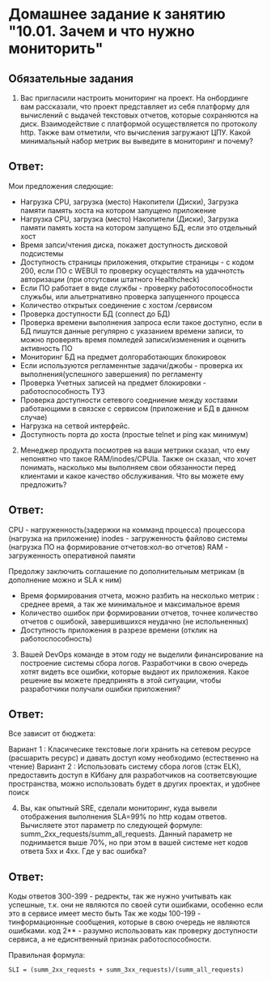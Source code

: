 # Домашнее задание к занятию "10.01. Зачем и что нужно мониторить"

## Обязательные задания

1. Вас пригласили настроить мониторинг на проект. На онбординге вам рассказали, что проект представляет из себя 
платформу для вычислений с выдачей текстовых отчетов, которые сохраняются на диск. Взаимодействие с платформой 
осуществляется по протоколу http. Также вам отметили, что вычисления загружают ЦПУ. Какой минимальный набор метрик вы
выведите в мониторинг и почему?

## Ответ:

Мои предложения следющие:

* Нагрузка СPU, загрузка (место) Накопители (Диски), Загрузка памяти память хоста на котором запущено приложение
* Нагрузка СPU, загрузка (место) Накопители (Диски), Загрузка памяти память хоста на котором запущено БД, если это отдельный хост
* Время запси/чтения диска, покажет доступность дисковой подсистемы
* Доступность страницы приложения, открытие страницы  - с кодом 200, если ПО с WEBUI то проверку осуществлять на удачнотсть авторизации (при отсутсвии штатного Healthcheck)
* Если ПО работает в виде службы - проверку работосопособности служьбы, или альетрнативно проверка запущенного процесса
* Количество открытых соединение с хостом /сервисом
* Проверка доступности БД (connect до БД)
* Проверка времени выполнения запроса если такое доступно, если в БД пишутся данные регулярно с указанием времени записи, то можно проверять время помледей записи/изменения и оценить активность ПО
* Мониторинг БД на предмет долгоработающих блокировок
* Если используются регламеннтые задачи/джобы - проверка их выполнения(успешного завершения) по регламенту
* Проверка Учетных записей на предмет блокировки - работоспособность ТУЗ
* Проверка доступности сетевого соедниение между хоставми работающими в связске с сервисом (приложение и БД в данном случае)
* Нагрузка на сетвой интерфейс.
* Доступность порта до хоста (простые telnet и ping как минимум)

2. Менеджер продукта посмотрев на ваши метрики сказал, что ему непонятно что такое RAM/inodes/CPUla. Также он сказал, 
что хочет понимать, насколько мы выполняем свои обязанности перед клиентами и какое качество обслуживания. Что вы 
можете ему предложить?

## Ответ:

CPU - нагруженность(задержки на комманд процесса) процессора (нагрузка на приложение)
inodes - загруженность файлово системы (нагрузка ПО на формирование отчетов:кол-во отчетов)
RAM -  загруженность оперативной памяти

Предолжу заключить соглашение по дополнительным метрикам (в дополнение можно и SLA к ним)

* Время формирования отчета, можно разбить на несколько метрик : среднее время, а так же минимальное и максимальное время
* Количество ошибок при формировании отчетов, точнее количество отчетов с ошибокй, завершившихся неудачно (не испольненных)
* Доступность приложения в разрезе времени (отклик на работоспособность)

3. Вашей DevOps команде в этом году не выделили финансирование на построение системы сбора логов. Разработчики в свою 
очередь хотят видеть все ошибки, которые выдают их приложения. Какое решение вы можете предпринять в этой ситуации, 
чтобы разработчики получали ошибки приложения?

## Ответ:

Все зависит от бюджета:

Вариант 1 : Класичесике текстовые логи хранить на сетевом ресурсе (расшарить ресурс) и давать доступ кому необходимо (естественно на чтение)
Вариант 2 : Использовать систему сбора логов (стэк ELK), предоставить доступ в КИбану для разработчиков на соответсвующие пространства, 
            можно использовать будет в других проектах, и удобнее поиск

4. Вы, как опытный SRE, сделали мониторинг, куда вывели отображения выполнения SLA=99% по http кодам ответов. 
Вычисляете этот параметр по следующей формуле: summ_2xx_requests/summ_all_requests. Данный параметр не поднимается выше 
70%, но при этом в вашей системе нет кодов ответа 5xx и 4xx. Где у вас ошибка?

## Ответ:

Коды ответов 300-399 - редректы, так же нужно учитывать как успешные, т.к. они не являются по своей сути ошибками, особенно если это в сервисе имеет место быть
Так же коды 100-199 - тинформационные сообщения, которые в свою очередь не являются ошибками.
код 2** - разумно использовать как проверку доступности сервиса, а не едиснтвенный признак работоспособности.

Правильная формула:
```
SLI = (summ_2xx_requests + summ_3xx_requests)/(summ_all_requests)
```